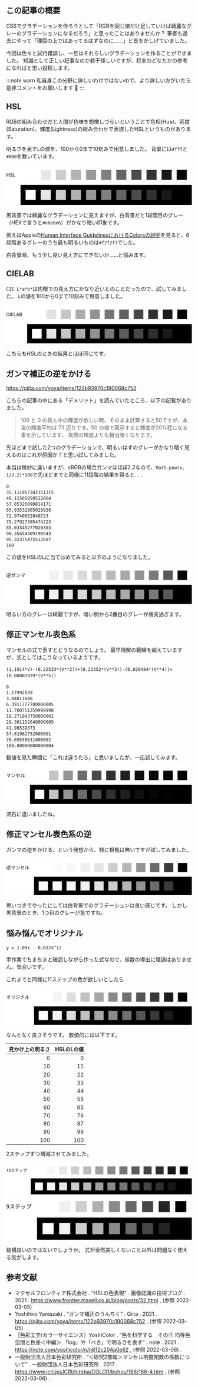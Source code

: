 <!--
title: UIのカラーパレットとして綺麗なグレーのグラデーションを考える
tags: CSS,修正マンセル表色系,色,CIELAB
-->
## この記事の概要

CSSでグラデーションを作ろうとして「RGBを同じ値だけ足していけば綺麗なグレーのグラデーションになるだろう」と思ったことはありませんか？
筆者も過去にやって「理屈の上ではあってるはずなのに……」と首をかしげていました。

今回は色々と試行錯誤し、一旦はそれらしいグラデーションを作ることができました。
知識として正しい記事なのか若干怪しいですが、将来のどなたかの参考になればと思い投稿します。

:::note warn
私自身この分野に詳しいわけではないので、より詳しい方がいたら是非コメントをお願いします :pray:
:::

## HSL

RGBの組み合わせだと人間が色味を想像しづらいということで色相(Hue)、彩度(Saturation)、輝度(Lightness)の組み合わせで表現したHSLというものがあります。

明るさを表す`L`の値を、100から0まで10刻みで用意しました。
背景には`#fff`と`#000`を敷いています。

![](../images/gray-scale-hsl.png)

黒背景では綺麗なグラデーションに見えますが、白背景だと1段階目のグレー（HEXで言うと`#e6e6e6`）がかなり暗い印象です。

例えばAppleの[Human Interface GuidelinesにおけるColorsの説明](https://developer.apple.com/design/human-interface-guidelines/ios/visual-design/color/)を見ると、6段階あるグレーのうち最も明るいものは`#f2f2f7`でした。

白背景時、もう少し良い見え方にできないか……と悩みます。

## CIELAB

`CIE L*a*b*`は肉眼での見え方にかなり近いとのことだったので、試してみました。
`L`の値を100から0まで10刻みで用意しました。

![](../images/gray-scale-cielab.png)

こちらもHSLのときの結果とほぼ同じです。

## ガンマ補正の逆をかける

https://qiita.com/yoya/items/122b93970c190068c752

こちらの記事の中にある「デメリット」を読んでいたところ、以下の記載がありました。

> 100 と 0 の真ん中の輝度が欲しい時、そのまま計算すると50ですが、本当の輝度平均は 73 辺りです。50 の値で表示すると輝度が20%程になる事を示しています。
実際の輝度よりも相当暗くなります。

先ほどまで試した2つのグラデーションで、明るいはずのグレーがかなり暗く見えるのはこれが原因か？と思い試してみました。

本当は微妙に違いますが、sRGBの場合ガンマはほぼ2.2なので、`Math.pow(x, 1/2.2)*100`で先ほどまでと同様に11段階の結果を得ると……

```
0
35.111917342151315
48.11565050522864
57.85326090814171
65.93532905028938
72.9740052840723
79.27927305474223
85.03349277020303
90.35454309190943
95.32375475512687
100
```

この値をHSLのLに当てはめてみると以下のようになりました。

![](../images/gray-scale-reverse-gamma.png)

明るい方のグレーは綺麗ですが、暗い側から2番目のグレーが唐突過ぎます。

## 修正マンセル表色系

マンセルの式で表すとどうなるのでしょう。
最早理解の範疇を超えていますが、式としてはこうなっているようです。

`(1.1914*V)-(0.22533*(V**2))+(0.23352*(V**3))-(0.020484*(V**4))+(0.00081939*(V**5))`

```
0
1.17992539
3.04811648
6.3911777700000005
11.700751359999998
19.271843750000002
29.301152640000005
41.98539373
57.61962752000001
76.69558611000002
100.00000000000004
```

数値を見た瞬間に「これは違うだろ」と思いましたが、一応試してみます。

![](../images/gray-scale-munsell.png)

流石に違いましたね。


## 修正マンセル表色系の逆

ガンマの逆をかける、という発想から、特に根拠は無いですが試してみました。

![](../images/gray-scale-reverse-munsell.png)

思いつきでやったにしては白背景でのグラデーションは良い感じです。
しかし黒背景のとき、1つ目のグレーが急ですね。

## 悩み悩んでオリジナル

```
y = 1.09x - 0.012x^12
```

手作業でちまちまと確認しながら作った式なので、係数の導出に理論はありません。気合いです。

これまでと同様に11ステップの色が欲しいとしたら

![](../images/gray-scale-original-11.png)

なんとなく良さそうです。
数値的には以下です。

| 見かけ上の明るさ | HSLのLの値 |
| --: | --: |
| 0 | 0 |
| 10 | 11 |
| 20 | 22 |
| 30 | 33 |
| 40 | 44 |
| 50 | 55 |
| 60 | 65 |
| 70 | 76 |
| 80 | 87 |
| 90 | 96 |
| 100 | 100 |

2ステップずつ増減させてみました。

![](../images/gray-scale-original-13.png)
![](../images/gray-scale-original-9.png)

結構良いのではないでしょうか。
式が全然美しくないこと以外は問題なく使える気がします。

## 参考文献

- マクセルフロンティア株式会社 . “HSLの色表現” . 画像認識の技術ブログ . 2021 . https://www.frontier.maxell.co.jp/blog/posts/32.html , (参照 2022-03-05)
- Yoshihiro Yamazaki . “ガンマ補正のうんちく” . Qiita . 2021 . https://qiita.com/yoya/items/122b93970c190068c752 , (参照 2022-03-05)
- ［色彩工学/カラーサイエンス］YoshiColor . “色を科学する　その⑪ 均等色空間と色差＜中編＞ 「log」や「べき」で明るさを表す” . note . 2021 . https://note.com/yoshicolor/n/n812c204a0e62 , (参照 2022-03-06) .
- 一般財団法人日本色彩研究所 . “＜研究2部報＞マンセル明度関数の係数について” . 一般財団法人日本色彩研究所 . 2017 . https://www.jcri.jp/JCRI/hiroba/COLOR/buhou/166/166-4.htm , (参照 2022-03-06) .